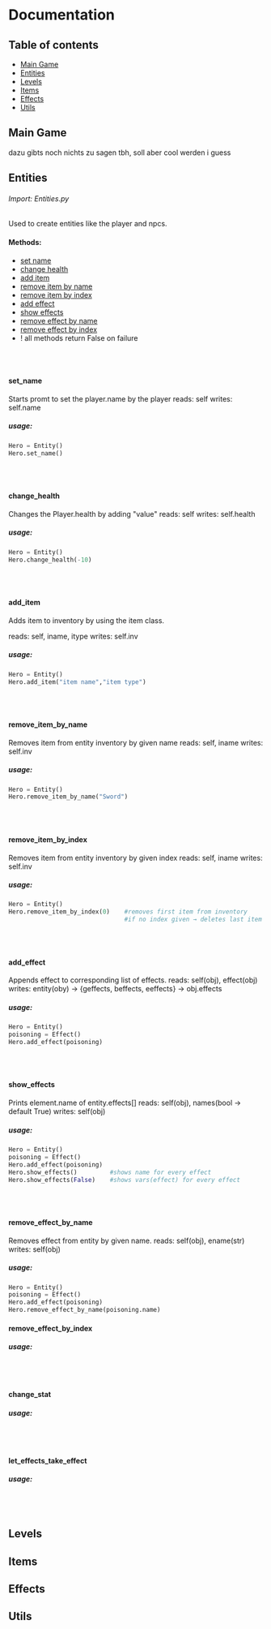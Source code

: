 # Documentation

## Table of contents
- [Main Game](#main-game)
- [Entities](#entities)
- [Levels](#levels)
- [Items](#items)
- [Effects](#effects)
- [Utils](#utils)






## Main Game
dazu gibts noch nichts zu sagen tbh, soll aber cool werden i guess

## Entities
###### Import: Entities.py
Used to create entities like the player and npcs.
#### Methods:
- [set name](#set_name)
- [change health](#change_health)
- [add item](#add_item)
- [remove item by name](#remove_item_by_name)
- [remove item by index](#remove_item_by_index)
- [add effect](#add_effect)
- [show effects](#show_effects)
- [remove effect by name](#remove_effect_by_name)
- [remove effect by index](#remove_effect_by_index)
- ! all methods return False on failure
</br>
</br>

####  set_name
Starts promt to set the player.name by the player
reads: self
writes: self.name

##### usage:
```py
Hero = Entity()
Hero.set_name()
```
</br>
</br>

#### change_health
Changes the Player.health by adding "value"
reads: self
writes: self.health


##### usage:
```py
Hero = Entity()
Hero.change_health(-10)
```
</br>
</br>

#### add_item
Adds item to inventory by using the item class.

reads: self, iname, itype
writes: self.inv
##### usage:
```py
Hero = Entity()
Hero.add_item("item name","item type")
```
</br>
</br>


#### remove_item_by_name
Removes item from entity inventory by given name
reads: self, iname
writes: self.inv
##### usage:
```py
Hero = Entity()
Hero.remove_item_by_name("Sword")
```
</br>
</br>


#### remove_item_by_index
Removes item from entity inventory by given index
reads: self, iname
writes: self.inv
##### usage:
```py
Hero = Entity()
Hero.remove_item_by_index(0)    #removes first item from inventory
                                #if no index given → deletes last item from inventory
```
</br>
</br>


#### add_effect
Appends effect to corresponding list of effects.
reads: self(obj), effect(obj)
writes: entity(oby) → {geffects, beffects, eeffects} → obj.effects
##### usage:
```py
Hero = Entity()
poisoning = Effect()
Hero.add_effect(poisoning)
```

</br>
</br>


#### show_effects
Prints element.name of entity.effects[]
reads: self(obj), names(bool → default True)
writes: self(obj)
##### usage:
```py
Hero = Entity()
poisoning = Effect()
Hero.add_effect(poisoning)
Hero.show_effects()         #shows name for every effect
Hero.show_effects(False)    #shows vars(effect) for every effect
```
</br>
</br>


#### remove_effect_by_name
Removes effect from entity by given name.
reads: self(obj), ename(str)
writes: self(obj)
##### usage:
```py
Hero = Entity()
poisoning = Effect()
Hero.add_effect(poisoning)
Hero.remove_effect_by_name(poisoning.name)
```

#### remove_effect_by_index

##### usage:
</br>
</br>

#### change_stat

##### usage:
</br>
</br>

#### let_effects_take_effect

##### usage:
</br>
</br>


## Levels
## Items
## Effects
## Utils
